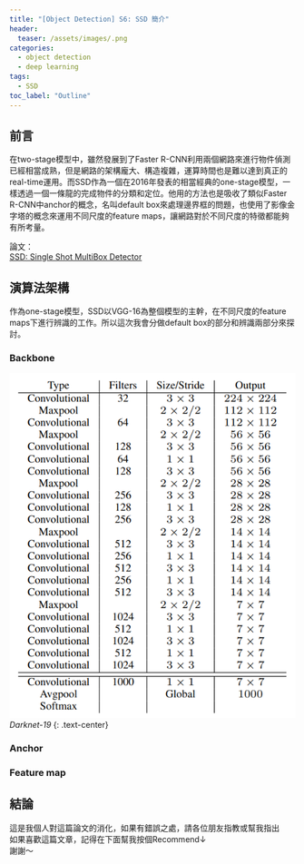 ```yaml
---
title: "[Object Detection] S6: SSD 簡介"
header:
  teaser: /assets/images/.png
categories:
  - object detection
  - deep learning
tags:
  - SSD
toc_label: "Outline"
---
```


## 前言
在two-stage模型中，雖然發展到了Faster R-CNN利用兩個網路來進行物件偵測已經相當成熟，但是網路的架構龐大、構造複雜，運算時間也是難以達到真正的real-time運用。而SSD作為一個在2016年發表的相當經典的one-stage模型，一樣透過一個一條龍的完成物件的分類和定位。他用的方法也是吸收了類似Faster R-CNN中anchor的概念，名叫default box來處理邊界框的問題，也使用了影像金字塔的概念來運用不同尺度的feature maps，讓網路對於不同尺度的特徵都能夠有所考量。

論文：  
[SSD: Single Shot MultiBox Detector](https://link.springer.com/chapter/10.1007/978-3-319-46448-0_2)  


## 演算法架構  
作為one-stage模型，SSD以VGG-16為整個模型的主幹，在不同尺度的feature maps下進行辨識的工作。所以這次我會分做default box的部分和辨識兩部分來探討。

### Backbone

![Darknet-19網路架構圖](/assets/images/yolov2_darknet19.png)  
*Darknet-19*
{: .text-center}


### Anchor  

### Feature map   

## 結論  

這是我個人對這篇論文的消化，如果有錯誤之處，請各位朋友指教或幫我指出  
如果喜歡這篇文章，記得在下面幫我按個Recommend↓  
謝謝～















